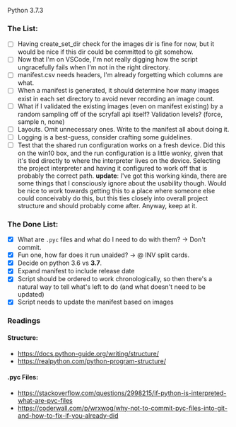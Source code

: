 
Python 3.7.3

### The List:

- [ ] Having create_set_dir check for the images dir is fine for now, but it would be nice if this dir could be committed to git somehow.
- [ ] Now that I'm on VSCode, I'm not really digging how the script ungracefully fails when I'm not in the right directory.
- [ ] manifest.csv needs headers, I'm already forgetting which columns are what.
- [ ] When a manifest is generated, it should determine how many images exist in each set directory to avoid never recording an image count.
- [ ] What if I validated the existing images (even on manifest existing) by a random sampling off of the scryfall api itself? Validation levels? (force, sample n, none)
- [ ] Layouts. Omit unnecessary ones. Write to the manifest all about doing it.
- [ ] Logging is a best-guess, consider crafting some guidelines.
- [ ] Test that the shared run configuration works on a fresh device.
Did this on the win10 box, and the run configuration is a little wonky, given that it's tied directly to where the interpreter lives on the device. Selecting the project interpreter and having it configured to work off that is probably the correct path. **update**: I've got this working kinda, there are some things that I consciously ignore about the usability though. Would be nice to work towards getting this to a place where someone else could conceivably do this, but this ties closely into overall project structure and should probably come after. Anyway, keep at it.

### The Done List:

- [x] What are `.pyc` files and what do I need to do with them? -> Don't commit.
- [x] Fun one, how far does it run unaided? -> @ INV split cards.
- [x] Decide on python 3.6 vs **3.7**.
- [x] Expand manifest to include release date
- [x] Script should be ordered to work chronologically, so then there's a natural way to tell what's left to do (and what doesn't need to be updated)
- [x] Script needs to update the manifest based on images 

### Readings

#### Structure:
- https://docs.python-guide.org/writing/structure/
- https://realpython.com/python-program-structure/

#### .pyc Files:
- https://stackoverflow.com/questions/2998215/if-python-is-interpreted-what-are-pyc-files
- https://coderwall.com/p/wrxwog/why-not-to-commit-pyc-files-into-git-and-how-to-fix-if-you-already-did
